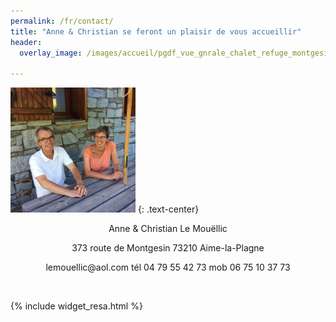 ```yaml
---
permalink: /fr/contact/
title: "Anne & Christian se feront un plaisir de vous accueillir"
header:
  overlay_image: /images/accueil/pgdf_vue_gnrale_chalet_refuge_montgesin_Plagne.jpg

---
```


<img src="/images/contact/nous.JPG" alt="" width="200" height="200" />
{: .text-center}


<p style="text-align: center;">Anne &amp; Christian Le Mouëllic</p>
<p style="text-align: center;">373 route de Montgesin 73210 Aime-la-Plagne</p>
<p style="text-align: center;">lemouellic@aol.com tél 04 79 55 42 73 mob 06 75 10 37 73</p>
<p style="text-align: center;"> </p>

{% include widget_resa.html %}
